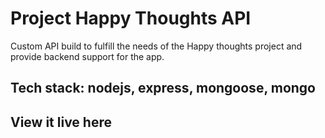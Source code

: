 # Project Happy Thoughts API

Custom API build to fulfill the needs of the Happy thoughts project and provide backend support for the app.

## Tech stack: nodejs, express, mongoose, mongo

## View it live here
